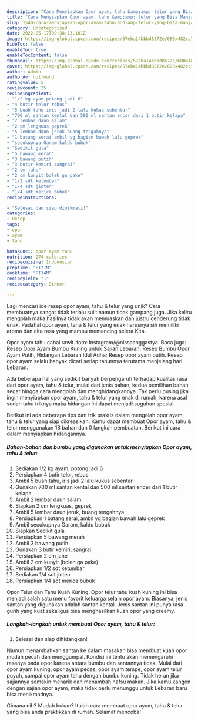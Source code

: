 ```yaml
---
description: "Cara Menyiapkan Opor ayam, tahu &amp;amp; telur yang Bisa Manjain Lidah"
title: "Cara Menyiapkan Opor ayam, tahu &amp;amp; telur yang Bisa Manjain Lidah"
slug: 1540-cara-menyiapkan-opor-ayam-tahu-and-amp-telur-yang-bisa-manjain-lidah
category: Uncategorized
date: 2022-05-17T09:38:13.101Z
image: https://img-global.cpcdn.com/recipes/57eba14bbbd8572e/680x482cq70/opor-ayam-tahu-telur-foto-resep-utama.jpg
hideToc: false
enableToc: true
enableTocContent: false
thumbnail: https://img-global.cpcdn.com/recipes/57eba14bbbd8572e/680x482cq70/opor-ayam-tahu-telur-foto-resep-utama.jpg
cover: https://img-global.cpcdn.com/recipes/57eba14bbbd8572e/680x482cq70/opor-ayam-tahu-telur-foto-resep-utama.jpg
author: Admin
authorAv: notfound
ratingvalue: 5
reviewcount: 25
recipeingredient:
- "1/2 kg ayam potong jadi 6"
- "4 butir telor rebus"
- "5 buah tahu iris jadi 2 lalu kukus sebentar"
- "700 ml santan kental dan 500 ml santan encer dari 1 butir kelapa"
- "2 lembar daun salam"
- "2 cm lengkuas geprek"
- "5 lembar daun jeruk buang tengahnya"
- "1 batang serai ambil yg bagian bawah lalu geprek"
- "secukupnya Garam kaldu bubuk"
- "Sedikit gula"
- "5 bawang merah"
- "3 bawang putih"
- "3 butir kemiri sangrai"
- "2 cm jahe"
- "2 cm kunyit boleh ga pake"
- "1/2 sdt ketumbar"
- "1/4 sdt jinten"
- "1/4 sdt merica bubuk"
recipeinstructions:

- "Selesai dan siap dinikmati!"
categories:
- Resep
tags:
- opor
- ayam
- tahu

katakunci: opor ayam tahu 
nutrition: 274 calories
recipecuisine: Indonesian
preptime: "PT27M"
cooktime: "PT34M"
recipeyield: "1"
recipecategory: Dinner

---
```





Lagi mencari ide resep opor ayam, tahu &amp; telur yang unik? Cara membuatnya sangat tidak terlalu sulit namun tidak gampang juga. Jika keliru mengolah maka hasilnya tidak akan memuaskan dan justru cenderung tidak enak. Padahal opor ayam, tahu &amp; telur yang enak harusnya sih memiliki aroma dan cita rasa yang mampu memancing selera Kita.





Opor ayam tahu cabai rawit. foto: Instagram/@nissaanggastya. Baca juga: Resep Opor Ayam Bumbu Kuning untuk Sajian Lebaran; Resep Bumbu Opor Ayam Putih, Hidangan Lebaran Idul Adha; Resep opor ayam putih. Resep opor ayam selalu banyak dicari setiap tahunnya terutama menjelang hari Lebaran.

Ada beberapa hal yang sedikit banyak berpengaruh terhadap kualitas rasa dari opor ayam, tahu &amp; telur, mulai dari jenis bahan, kedua pemilihan bahan segar hingga cara mengolah dan menghidangkannya. Tak perlu pusing jika ingin menyiapkan opor ayam, tahu &amp; telur yang enak di rumah, karena asal sudah tahu triknya maka hidangan ini dapat menjadi suguhan spesial.






Berikut ini ada beberapa tips dan trik praktis dalam mengolah opor ayam, tahu &amp; telur yang siap dikreasikan. Kamu dapat membuat Opor ayam, tahu &amp; telur menggunakan 18 bahan dan 0 langkah pembuatan. Berikut ini cara dalam menyiapkan hidangannya.

<!--inarticleads1-->

##### Bahan-bahan dan bumbu yang digunakan untuk menyiapkan Opor ayam, tahu &amp; telur:

1. Sediakan 1/2 kg ayam, potong jadi 6
1. Persiapkan 4 butir telor, rebus
1. Ambil 5 buah tahu, iris jadi 2 lalu kukus sebentar
1. Gunakan 700 ml santan kental dan 500 ml santan encer dari 1 butir kelapa
1. Ambil 2 lembar daun salam
1. Siapkan 2 cm lengkuas, geprek
1. Ambil 5 lembar daun jeruk, buang tengahnya
1. Persiapkan 1 batang serai, ambil yg bagian bawah lalu geprek
1. Ambil secukupnya Garam, kaldu bubuk
1. Siapkan Sedikit gula
1. Persiapkan 5 bawang merah
1. Ambil 3 bawang putih
1. Gunakan 3 butir kemiri, sangrai
1. Persiapkan 2 cm jahe
1. Ambil 2 cm kunyit (boleh ga pake)
1. Persiapkan 1/2 sdt ketumbar
1. Sediakan 1/4 sdt jinten
1. Persiapkan 1/4 sdt merica bubuk


Opor Telur dan Tahu Kuah Kuning. Opor telur tahu kuah kuning ini bisa menjadi salah satu menu favorit keluarga selain opor ayam. Biasanya, jenis santan yang digunakan adalah santan kental. Jenis santan ini punya rasa gurih yang kuat sekaligus bisa menghasilkan kuah opor yang creamy. 

<!--inarticleads2-->

##### Langkah-langkah untuk membuat Opor ayam, tahu &amp; telur:


1. Selesai dan siap dihidangkan!

Namun menambahkan santan ke dalam masakan bisa membuat kuah opor mudah pecah dan menggumpal. Kondisi ini tentu akan memengaruhi rasanya pada opor karena antara bumbu dan santannya tidak. Mulai dari opor ayam kuning, opor ayam pedas, opor ayam tempe, opor ayam telur puyuh, sampai opor ayam tahu dengan bumbu kuning. Tidak heran jika sajiannya semakin menarik dan menambah nafsu makan. Jika kamu kangen dengan sajian opor ayam, maka tidak perlu menunggu untuk Lebaran baru bisa menikmatinya. 

Gimana nih? Mudah bukan? Itulah cara membuat opor ayam, tahu &amp; telur yang bisa anda praktikkan di rumah. Selamat mencoba!
